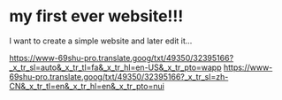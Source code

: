 # my first ever website!!!
I want to create a simple website and later edit it... 

https://www-69shu-pro.translate.goog/txt/49350/32395166?_x_tr_sl=auto&_x_tr_tl=fa&_x_tr_hl=en-US&_x_tr_pto=wapp
https://www-69shu-pro.translate.goog/txt/49350/32395166?_x_tr_sl=zh-CN&_x_tr_tl=en&_x_tr_hl=en&_x_tr_pto=nui
